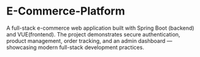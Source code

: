 # E-Commerce-Platform
A full-stack e-commerce web application built with Spring Boot (backend) and VUE(frontend). The project demonstrates secure authentication, product management, order tracking, and an admin dashboard — showcasing modern full-stack development practices.

